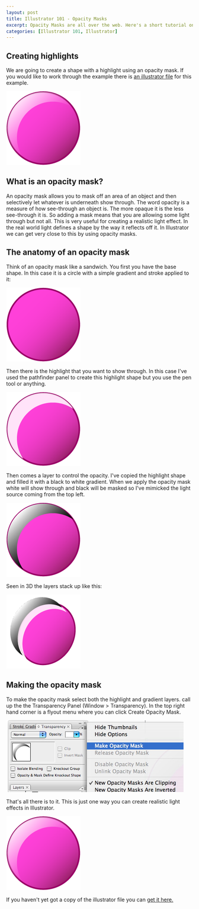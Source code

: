 ```yaml
--- 
layout: post
title: Illustrator 101 - Opacity Masks
excerpt: Opacity Masks are all over the web. Here's a short tutorial on how they work in Illustrator and how you can use them in your designs.
categories: [Illustrator 101, Illustrator]
---
```

## Creating highlights

We are going to create a shape with a highlight using an opacity mask. If you would like to work through the example there is [an illustrator file][1] for this example. 

![Opacity Mask in Illustrator][2] 

## What is an opacity mask?

An opacity mask allows you to mask off an area of an object and then selectively let whatever is underneath show through. The word opacity is a measure of how see-through an object is. The more opaque it is the less see-through it is. So adding a mask means that you are allowing some light through but not all. This is very useful for creating a realistic light effect. In the real world light defines a shape by the way it reflects off it. In Illustrator we can get very close to this by using opacity masks.

## The anatomy of an opacity mask

Think of an opacity mask like a sandwich. You first you have the base shape. In this case it is a circle with a simple gradient and stroke applied to it:

![Base Circle][3] 

Then there is the highlight that you want to show through. In this case I've used the pathfinder panel to create this highlight shape but you use the pen tool or anything.

![Highlight for Opacity Mask][4] 

Then comes a layer to control the opacity. I've copied the highlight shape and filled it with a black to white gradient. When we apply the opacity mask white will show through and black will be masked so I've mimicked the light source coming from the top left.

![Gradient for Opacity Mask][5] 

Seen in 3D the layers stack up like this:

![3D diagram of Opacity Mask][6] 

## Making the opacity mask

To make the opacity mask select both the highlight and gradient layers. call up the the Transparency Panel (Window > Transparency). In the top right hand corner is a flyout menu where you can click Create Opacity Mask.

![Making the Opacity Mask][7] 

That's all there is to it. This is just one way you can create realistic light effects in Illustrator.

![Opacity Mask in Illustrator][2] 

If you haven't yet got a copy of the illustrator file you can [get it here.][1]

 [1]: /downloads/opacity_mask.ai
 [2]: /images/articles/with_mask.png "Opacity Mask in Illustrator"
 [3]: /images/articles/base_circle.png "Base Circle"
 [4]: /images/articles/highlight.png "Highlight for Opacity Mask"
 [5]: /images/articles/gradient.png "Gradient for Opacity Mask"
 [6]: /images/articles/opacity_mask_3d.png "3D diagram of Opacity Mask"
 [7]: /images/articles/make_opacity_mask.jpg "Making the Opacity Mask"
